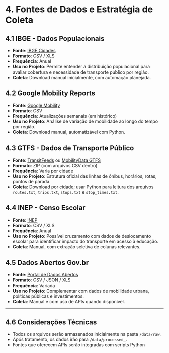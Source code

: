 # 4. Fontes de Dados e Estratégia de Coleta

## 4.1 IBGE - Dados Populacionais

- **Fonte**: [IBGE Cidades](https://cidades.ibge.gov.br/)
- **Formato**: CSV / XLS
- **Frequência**: Anual
- **Uso no Projeto**: Permite entender a distribuição populacional para avaliar cobertura e necessidade de transporte público por região.
- **Coleta**: Download manual inicialmente, com automação planejada.

## 4.2 Google Mobility Reports

- **Fonte**: [Google Mobility](https://www.google.com/covid19/mobility/)
- **Formato**: CSV
- **Frequência**: Atualizações semanais (em histórico)
- **Uso no Projeto**: Análise de variação de mobilidade ao longo do tempo por região.
- **Coleta**: Download manual, automatizável com Python.

## 4.3 GTFS - Dados de Transporte Público

- **Fonte**: [TransitFeeds](https://transitfeeds.com/) ou [MobilityData GTFS](https://github.com/MobilityData)
- **Formato**: ZIP (com arquivos CSV dentro)
- **Frequência**: Varia por cidade
- **Uso no Projeto**: Estrutura oficial das linhas de ônibus, horários, rotas, pontos de parada.
- **Coleta**: Download por cidade; usar Python para leitura dos arquivos `routes.txt`, `trips.txt`, `stops.txt` e `stop_times.txt`.

## 4.4 INEP - Censo Escolar

- **Fonte**: [INEP](https://inep.gov.br)
- **Formato**: CSV / XLS
- **Frequência**: Anual
- **Uso no Projeto**: Possível cruzamento com dados de deslocamento escolar para identificar impacto do transporte em acesso à educação.
- **Coleta**: Manual, com extração seletiva de colunas relevantes.

## 4.5 Dados Abertos Gov.br

- **Fonte**: [Portal de Dados Abertos](https://dados.gov.br/)
- **Formato**: CSV / JSON / XLS
- **Frequência**: Variada
- **Uso no Projeto**: Complementar com dados de mobilidade urbana, políticas públicas e investimentos.
- **Coleta**: Manual e com uso de APIs quando disponível.

---

## 4.6 Considerações Técnicas

- Todos os arquivos serão armazenados inicialmente na pasta `/data/raw`.
- Após tratamento, os dados irão para `/data/processed_`.
- Fontes que oferecem APIs serão integradas com scripts Python
